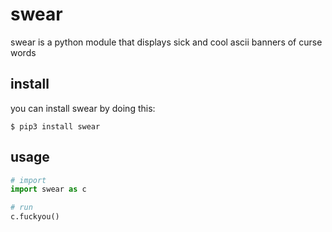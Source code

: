 # swear

swear is a python module that
displays sick and cool ascii
banners of curse words

## install
you can install swear by
doing this:
```
$ pip3 install swear
```

## usage

```python
# import
import swear as c

# run
c.fuckyou()
```